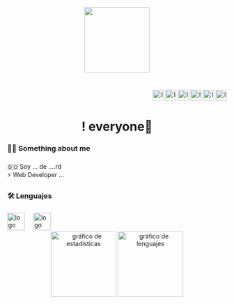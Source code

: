 <div align="center">
    <img height="150" src="https://media.giphy.com/media/M9gbBd9nbDrOTu1Mqx/giphy.gif" />
</div>

###

<br clear="both">

<div align="right">
    <img src="https://img.shields.io/static/v1?message=Youtube&logo=youtube&label=&color=FF0000&logoColor=white&labelColor=&style=for-the-badge" height="25" alt="logo de youtube" />
    <img src="https://img.shields.io/static/v1?message=Discord&logo=discord&label=&color=7289DA&logoColor=white&labelColor=&style=for-the-badge" height="25" alt="logo de discord" />
    <img src="https://img.shields.io/static/v1?message=Instagram&logo=instagram&label=&color=E4405F&logoColor=white&labelColor=&style=for-the-badge" height="25" alt="logo de instagram" />
    <img src="https://img.shields.io/static/v1?message=Visual%20Studio%20Marketplace&logo=visualstudio&label=&color=e2165e&logoColor=white&labelColor=&style=for-the-badge" height="25" alt="logo de visualstudio" />
    <img src="https://img.shields.io/static/v1?message=Twitch&logo=twitch&label=&color=9146FF&logoColor=white&labelColor=&style=for-the-badge" height="25" alt="logo de twitch" />
    <img src="https://img.shields.io/static/v1?message=Gmail&logo=gmail&label=&color=D14836&logoColor=white&labelColor=&style=for-the-badge" height="25" alt="logo de gmail" />
</div>

###

<h1 align="center">! everyone👋</h1>

###

<h3 align="left">👩‍💻 Something about me</h3>

###

<p align="left"> 🇩🇴 Soy ... de ....rd <br> ⚡ Web Developer ...</p>

###

<h3 align="left">🛠 Lenguajes </h3>

###

<div align="left">
    <img src="https://cdn.jsdelivr.net/gh/devicons/devicon/icons/cplusplus/cplusplus-original.svg" height="40" alt="logo de cplusplus" />
    <img width="12" />
    <img src="https://cdn.jsdelivr.net/gh/devicons/devicon/icons/python/python-original.svg" height="40" alt="logo de python" />
    <img width="12" />
</div>

<div align="center">
    <img src="https://github-readme-stats.vercel.app/api?username=S1lf1z&hide_title=false&hide_rank=false&show_icons=true&include_all_commits=true&count_private=true&disable_animations=false&theme=dracula&locale=es&hide_border=false&order=1" height="150" alt="gráfico de estadísticas" />
    <img src="https://github-readme-stats.vercel.app/api/top-langs?username=S1lf1z&locale=es&hide_title=false&layout=compact&card_width=320&langs_count=5&theme=dracula&hide_border=false&order=2" height="150" alt="gráfico de lenguajes" />
</div>

<br clear="both">
